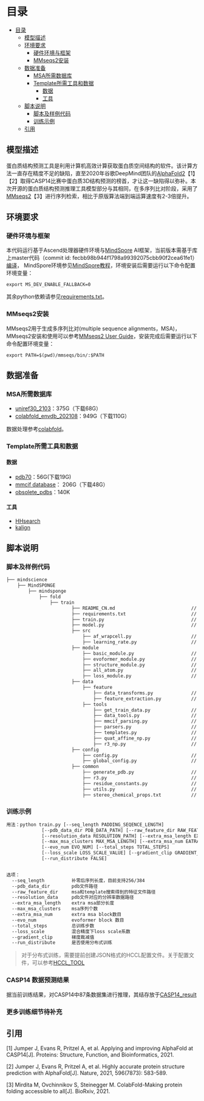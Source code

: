 # 目录

<!-- TOC -->

- [目录](#目录)
    - [模型描述](#模型描述)
    - [环境要求](#环境要求)
        - [硬件环境与框架](#硬件环境与框架)
        - [MMseqs2安装](#mmseqs2安装)
    - [数据准备](#数据准备)
        - [MSA所需数据库](#msa所需数据库)
        - [Template所需工具和数据](#template所需工具和数据)
            - [数据](#数据)
            - [工具](#工具)
    - [脚本说明](#脚本说明)
        - [脚本及样例代码](#脚本及样例代码)
        - [训练示例](#训练示例)
    - [引用](#引用)

<!-- /TOC -->

## 模型描述

蛋白质结构预测工具是利用计算机高效计算获取蛋白质空间结构的软件。该计算方法一直存在精度不足的缺陷，直至2020年谷歌DeepMind团队的[AlphaFold2](https://www.nature.com/articles/s41586-021-03819-2)【1】【2】取得CASP14比赛中蛋白质3D结构预测的榜首，才让这一缺陷得以弥补。本次开源的蛋白质结构预测推理工具模型部分与其相同，在多序列比对阶段，采用了[MMseqs2](https://www.biorxiv.org/content/10.1101/2021.08.15.456425v1.full.pdf)【3】进行序列检索，相比于原版算法端到端运算速度有2-3倍提升。

## 环境要求

### 硬件环境与框架

本代码运行基于Ascend处理器硬件环境与[MindSpore](https://www.mindspore.cn/) AI框架，当前版本需基于库上master代码（commit id: fecbb98b944f1798a99392075cbb90f2cea61fe1）[编译](https://www.mindspore.cn/install/detail?path=install/r1.5/mindspore_ascend_install_source.md&highlight=%E6%BA%90%E7%A0%81%E7%BC%96%E8%AF%91)，
MindSpore环境参见[MindSpore教程](https://www.mindspore.cn/tutorials/zh-CN/master/index.html)，环境安装后需要运行以下命令配置环境变量：

``` shell
export MS_DEV_ENABLE_FALLBACK=0
```

其余python依赖请参见[requirements.txt](https://gitee.com/mindspore/mindscience/tree/dev/MindSPONGE/mindsponge/fold/train/requirements.txt)。

### MMseqs2安装

MMseqs2用于生成多序列比对(multiple sequence alignments，MSA)，MMseqs2安装和使用可以参考[MMseqs2 User Guide](https://mmseqs.com/latest/userguide.pdf)，安装完成后需要运行以下命令配置环境变量：

``` shell
export PATH=$(pwd)/mmseqs/bin/:$PATH
```

## 数据准备

### MSA所需数据库

- [uniref30_2103](http://wwwuser.gwdg.de/~compbiol/colabfold/uniref30_2103.tar.gz)：375G（下载68G）
- [colabfold_envdb_202108](http://wwwuser.gwdg.de/~compbiol/colabfold/colabfold_envdb_202108.tar.gz)：949G（下载110G）

数据处理参考[colabfold](http://colabfold.mmseqs.com)。

### Template所需工具和数据

#### 数据

- [pdb70](http://wwwuser.gwdg.de/~compbiol/data/hhsuite/databases/hhsuite_dbs/old-releases/pdb70_from_mmcif_200401.tar.gz)：56G(下载19G)
- [mmcif database](https://ftp.rcsb.org/pub/pdb/data/structures/divided/mmCIF/)： 206G（下载48G）
- [obsolete_pdbs](http://ftp.wwpdb.org/pub/pdb/data/status/obsolete.dat)：140K

#### 工具

- [HHsearch](https://github.com/soedinglab/hh-suite)
- [kalign](https://msa.sbc.su.se/downloads/kalign/current.tar.gz)

## 脚本说明

### 脚本及样例代码

```bash
├── mindscience
    ├── MindSPONGE
        ├── mindsponge
            ├── fold
                ├── train
                        ├── README_CN.md                            // fold 相关中文说明
                        ├── requirements.txt                        // 依赖包
                        ├── train.py                                // 主训练脚本
                        ├── model.py                                // 主模型
                        ├── src
                            ├── af_wrapcell.py                      // 自定义的训练配置
                            ├── learning_rate.py                    // 学习率策略
                        ├── module
                            ├── basic_module.py                     // 基础模块
                            ├── evoformer_module.py                 // evoformer模块
                            ├── structure_module.py                 // 结构模块
                            ├── all_atom.py                         // 原子坐标重建模块
                            ├── loss_module.py                      // 损失函数计算模块
                        ├── data
                            ├── feature
                                ├── data_transforms.py              // msa和template数据处理
                                ├── feature_extraction.py           // msa和template特征提取
                            ├── tools
                                ├── get_train_data.py               // 数据迭代器和训练label生成脚本
                                ├── data_tools.py                   // 数据处理脚本
                                ├── mmcif_parsing.py                // mmcif解析脚本
                                ├── parsers.py                      // 解析文件脚本
                                ├── templates.py                    // 模板搜索脚本
                                ├── quat_affine_np.py               // 四元数转换脚本
                                ├── r3_np.py                        // 刚体坐标转换脚本
                        ├── config
                            ├── config.py                           // 参数配置脚本
                            ├── global_config.py                    // 全局参数配置脚本
                        ├── common
                            ├── generate_pdb.py                     // 生成pdb
                            ├── r3.py                               // 3D坐标转换
                            ├── residue_constants.py                // 氨基酸残基常量
                            ├── utils.py                            // 功能函数
                            ├── stereo_chemical_props.txt           // bond常数文件
```

### 训练示例

```bash
用法：python train.py [--seq_length PADDING_SEQENCE_LENGTH]
             [--pdb_data_dir PDB_DATA_PATH] [--raw_feature_dir RAW_FEATURE_PATH]
             [--resolution_data RESOLUTION_PATH] [--extra_msa_length EXTRA_MSA_LENGTH]
             [--max_msa_clusters MAX_MSA_LENGTH] [--extra_msa_num EATRA_MSA_NUM]
             [--evo_num EVO_NUM] [--total_steps TOTAL_STEPS]
             [--loss_scale LOSS_SCALE_VALUE] [--gradient_clip GRADIENT_CLIP_VALUE]
             [--run_distribute FALSE]


选项：
  --seq_length          补零后序列长度，目前支持256/384
  --pdb_data_dir        pdb文件路径
  --raw_feature_dir     msa和template搜索得到的特征文件路径
  --resolution_data     pdb文件对应的分辨率数据路径
  --extra_msa_length    extra msa部分长度
  --max_msa_clusters    msa序列个数
  --extra_msa_num       extra msa block数目
  --evo_num             evoformer block 数目
  --total_steps         总训练步数
  --loss_scale          混合精度下loss scale系数
  --gradient_clip       梯度裁减值
  --run_distribute      是否使用分布式训练
```

> 对于分布式训练，需要提前创建JSON格式的HCCL配置文件。关于配置文件，可以参考[HCCL_TOOL](https://gitee.com/mindspore/models/tree/master/utils/hccl_tools)

### CASP14 数据预测结果

据当前训练结果，对CASP14中87条数据集进行推理，其结存放于[CASP14_result](https://gitee.com/mindspore/mindscience/tree/dev/MindSPONGE/examples/CASP14_result)

### 更多训练细节待补充

## 引用

[1] Jumper J, Evans R, Pritzel A, et al. Applying and improving AlphaFold at CASP14[J].  Proteins: Structure, Function, and Bioinformatics, 2021.

[2] Jumper J, Evans R, Pritzel A, et al. Highly accurate protein structure prediction with AlphaFold[J]. Nature, 2021, 596(7873): 583-589.

[3] Mirdita M, Ovchinnikov S, Steinegger M. ColabFold-Making protein folding accessible to all[J]. BioRxiv, 2021.
